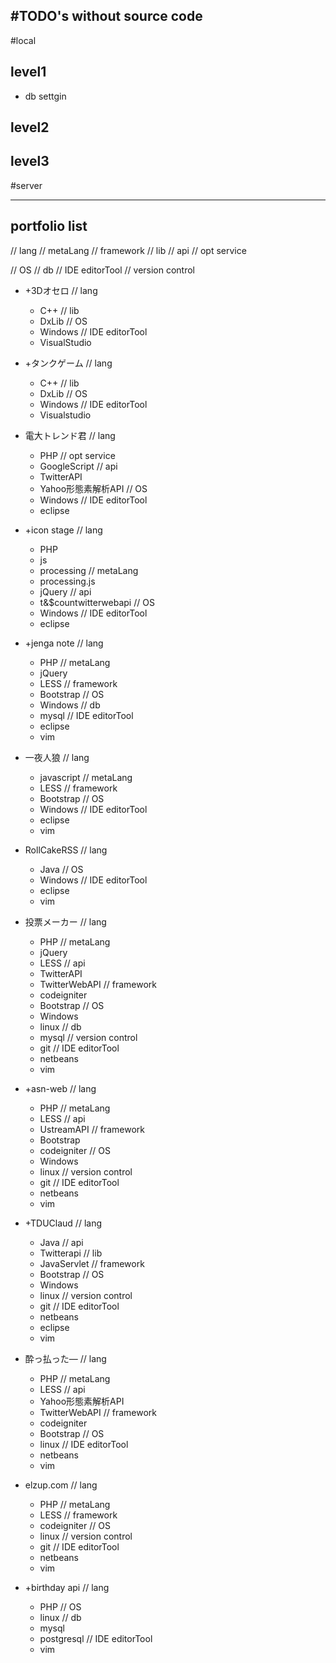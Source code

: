 #TODO's without source code
---

#local
## level1
* db settgin
## level2

## level3

#server

---

## portfolio list
// lang
// metaLang
// framework
// lib
// api
// opt service

// OS
// db
// IDE editorTool
// version control

* +3Dオセロ
// lang
    + C++
// lib
    + DxLib
// OS
    + Windows
// IDE editorTool
    + VisualStudio

* +タンクゲーム
// lang
    + C++
// lib
    + DxLib
// OS
    + Windows
// IDE editorTool
    + Visualstudio

* 電大トレンド君
// lang
    + PHP
// opt service
    + GoogleScript
// api
    + TwitterAPI
    + Yahoo形態素解析API
// OS
    + Windows
// IDE editorTool
    + eclipse

* +icon stage
// lang
    + PHP
    + js
    + processing
// metaLang
    + processing.js
    + jQuery
// api
    + t&$countwitterwebapi
// OS
    + Windows
// IDE editorTool
    + eclipse

* +jenga note
// lang
    + PHP
// metaLang
    + jQuery
    + LESS
// framework
    + Bootstrap
// OS
    + Windows
// db
    + mysql
// IDE editorTool
    + eclipse
    + vim

* 一夜人狼
// lang
    + javascript
// metaLang
    + LESS
// framework
    + Bootstrap
// OS
    + Windows
// IDE editorTool
    + eclipse
    + vim

* RollCakeRSS
// lang
    + Java
// OS
    + Windows
// IDE editorTool
    + eclipse
    + vim

* 投票メーカー
// lang
    + PHP
// metaLang
    + jQuery
    + LESS
// api
    + TwitterAPI
    + TwitterWebAPI
// framework
    + codeigniter
    + Bootstrap
// OS
    + Windows
    + linux
// db
    + mysql
// version control
    + git
// IDE editorTool
    + netbeans
    + vim

* +asn-web
// lang
    + PHP
// metaLang
    + LESS
// api
    + UstreamAPI
// framework
    + Bootstrap
    + codeigniter
// OS
    + Windows
    + linux
// version control
    + git
// IDE editorTool
    + netbeans
    + vim

* +TDUClaud
// lang
    + Java
// api
    + Twitterapi
// lib
    + JavaServlet
// framework
    + Bootstrap
// OS
    + Windows
    + linux
// version control
    + git
// IDE editorTool
    + netbeans
    + eclipse
    + vim

* 酔っ払った―
// lang
    + PHP
// metaLang
    + LESS
// api
    + Yahoo形態素解析API
    + TwitterWebAPI
// framework
    + codeigniter
    + Bootstrap
// OS
    + linux
// IDE editorTool
    + netbeans
    + vim

* elzup.com
// lang
    + PHP
// metaLang
    + LESS
// framework
    + codeigniter
// OS
    + linux
// version control
    + git
// IDE editorTool
    + netbeans
    + vim


* +birthday api
// lang
    + PHP
// OS
    + linux
// db
    + mysql
    + postgresql
// IDE editorTool
    + vim





